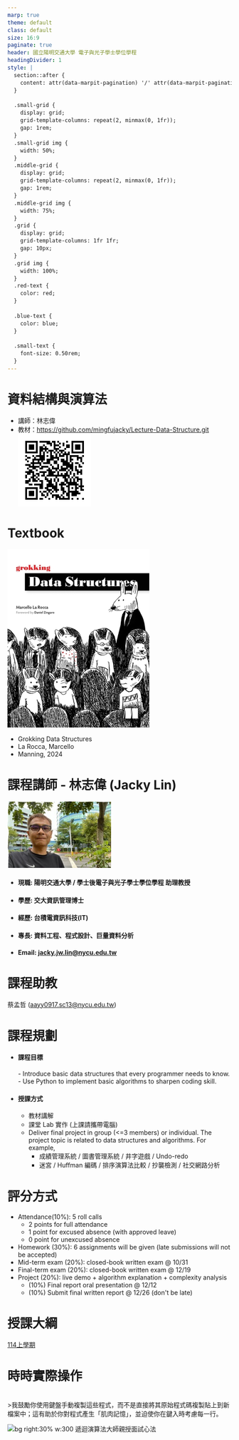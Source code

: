 ```yaml
---
marp: true
theme: default
class: default
size: 16:9
paginate: true
header: 國立陽明交通大學 電子與光子學士學位學程
headingDivider: 1
style: |
  section::after {
    content: attr(data-marpit-pagination) '/' attr(data-marpit-pagination-total);
  }
  
  .small-grid {
    display: grid;
    grid-template-columns: repeat(2, minmax(0, 1fr));
    gap: 1rem;
  }
  .small-grid img {
    width: 50%;
  }
  .middle-grid {
    display: grid;
    grid-template-columns: repeat(2, minmax(0, 1fr));
    gap: 1rem;
  }
  .middle-grid img {
    width: 75%;
  }
  .grid {
    display: grid;
    grid-template-columns: 1fr 1fr;
    gap: 10px;
  }
  .grid img {
    width: 100%;
  }
  .red-text {
    color: red;
  }
  
  .blue-text {
    color: blue;  
  }

  .small-text {
    font-size: 0.50rem;
  }
---
```

# 資料結構與演算法
- 講師：林志偉
- 教材：https://github.com/mingfujacky/Lecture-Data-Structure.git
![bg right:30% w:300 Data Structure Material in Git](files/image/qrcode_lecture_data_structure.png)

# Textbook
![bg right:60% w:50% textbook](files/image/cover_textbook.jpg)
- Grokking Data Structures
- La Rocca, Marcello
- Manning, 2024

# 課程講師 - 林志偉 (Jacky Lin)
![bg right:30% w:300](files/image/jacky_last_day_in_tsmc.jpg)

- #### 現職: 陽明交通大學 / 學士後電子與光子學士學位學程 助理教授
- #### 學歷: 交大資訊管理博士
- #### 經歷: 台積電資訊科技(IT)
- #### 專長: 資料工程、程式設計、巨量資料分析
- #### Email: jacky.jw.lin@nycu.edu.tw

# 課程助教
蔡孟哲 (aayy0917.sc13@nycu.edu.tw)

# 課程規劃
- #### 課程目標
  *-* Introduce basic data structures that every programmer needs to know.
  *-* Use Python to implement basic algorithms to sharpen coding skill.

- #### 授課方式
  - 教材講解
  - 課堂 Lab 實作 (上課請攜帶電腦)
  - Deliver final project in group (<=3 members) or individual. The project topic is related to data structures and algorithms. For example,
    - 成績管理系統 / 圖書管理系統 / 井字遊戲 / Undo-redo
    - 迷宮 / Huffman 編碼 / 排序演算法比較 / 抄襲檢測 / 社交網路分析


# 評分方式
- Attendance(10%): 5 roll calls 
  - 2 points for full attendance
  - 1 point for excused absence (with approved leave)
  - 0 point for unexcused absence
- Homework (30%): 6 assignments will be given (late submissions will not be accepted)
- Mid-term exam (20%): closed-book written exam @ 10/31
- Final-term exam (20%): closed-book written exam @ 12/19
- Project (20%): live demo + algorithm explanation + complexity analysis
  - (10%) Final report oral presentation @ 12/12
  - (10%) Submit final written report @ 12/26 (don't be late)

# 授課大綱
[114上學期](https://timetable.nycu.edu.tw/?r=main/crsoutline&Acy=114&Sem=1&CrsNo=520016&lang=)

# 時時實際操作
<br>
>我鼓勵你使用鍵盤手動複製這些程式，而不是直接將其原始程式碼複製貼上到新檔案中；這有助於你對程式產生「肌肉記憶」，並迫使你在鍵入時<span class="blue-text">考慮每一行</span>。

![bg right:30% w:300 遞迴演算法大師親授面試心法](https://i3.momoshop.com.tw/1721136961/goodsimg/0013/030/254/13030254_R.jpg)